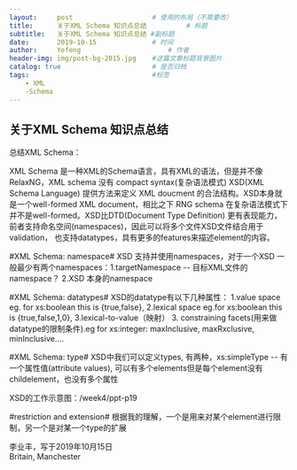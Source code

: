 ```yaml
---
layout:     post   				    # 使用的布局（不需要改）
title:      关于XML Schema 知识点总结 			# 标题 
subtitle:   关于XML Schema 知识点总结 #副标题
date:       2019-10-15 				# 时间
author:     Yefeng 						# 作者
header-img: img/post-bg-2015.jpg 	#这篇文章标题背景图片
catalog: true 						# 是否归档
tags:								#标签
    - XML
    -Schema
---
```

## 关于XML Schema 知识点总结
>
总结XML Schema：

XML Schema 是一种XML的Schema语言，具有XML的语法，但是并不像RelaxNG，XML schema 没有 compact syntax(复杂语法模式)
XSD(XML Schema Language) 提供方法来定义 XML doucment 的合法结构。XSD本身就是一个well-formed XML document，相比之下 RNG schema 在复杂语法模式下
并不是well-formed。XSD比DTD(Document Type Definition) 更有表现能力，前者支持命名空间(namespaces)，因此可以将多个文件XSD文件结合用于validation，
也支持datatypes，具有更多的features来描述element的内容。

#XML Schema: namespace#
XSD 支持并使用namespaces，对于一个XSD 一般最少有两个namespaces：1.targetNamespace -- 目标XML文件的namespace？
2.XSD 本身的namespace 

#XML Schema: datatypes#
XSD的datatype有以下几种属性：
1.value space eg. for xs:boolean this is {true,false}, 2.lexical space eg.for xs:boolean this is {true,false,1,0}, 3.lexical-to-value（映射） 
3. constraining facets(用来做datatype的限制条件).eg for xs:integer: maxInclusive, maxRxclusive, minInclusive....

#XML Schema: type#
XSD中我们可以定义types, 有两种，xs:simpleType -- 有一个属性值(attribute values), 可以有多个elements但是每个element没有childelement，也没有多个属性



XSD的工作示意图：/week4/ppt-p19

#restriction and extension#
根据我的理解，一个是用来对某个element进行限制，另一个是对某一个type的扩展


李业丰，写于2019年10月15日<br>
Britain, Manchester
